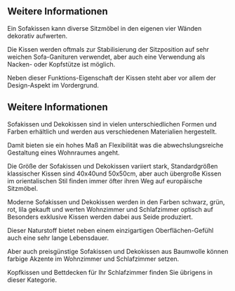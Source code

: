 ## Weitere Informationen

Ein Sofakissen kann diverse Sitzmöbel in den eigenen vier Wänden dekorativ aufwerten.

Die Kissen werden oftmals zur Stabilisierung der Sitzposition auf sehr weichen Sofa-Ganituren verwendet, aber auch eine Verwendung als Nacken- oder Kopfstütze ist möglich.

Neben dieser Funktions-Eigenschaft der Kissen steht aber vor allem der Design-Aspekt im Vordergrund.

## Weitere Informationen

Sofakissen und Dekokissen sind in vielen unterschiedlichen Formen und Farben erhältlich und werden aus verschiedenen Materialien hergestellt.

Damit bieten sie ein hohes Maß an Flexibilität was die abwechslungsreiche Gestaltung eines Wohnraumes angeht.

Die Größe der Sofakissen und Dekokissen variiert stark, Standardgrößen klassischer Kissen sind 40x40und 50x50cm, aber auch übergroße Kissen im orientalischen Stil finden immer öfter ihren Weg auf europäische Sitzmöbel.

Moderne Sofakissen und Dekokissen werden in den Farben schwarz, grün, rot, lila gekauft und werten Wohnzimmer und Schlafzimmer optisch auf Besonders exklusive Kissen werden dabei aus Seide produziert.

Dieser Naturstoff bietet neben einem einzigartigen Oberflächen-Gefühl auch eine sehr lange Lebensdauer.

Aber auch preisgünstige Sofakissen und Dekokissen aus Baumwolle können farbige Akzente im Wohnzimmer und Schlafzimmer setzen.

Kopfkissen und Bettdecken für Ihr Schlafzimmer finden Sie übrigens in dieser Kategorie.
